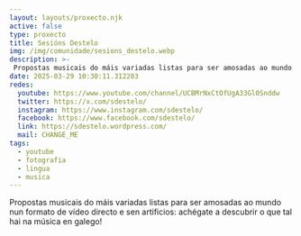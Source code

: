 ```yaml
---
layout: layouts/proxecto.njk
active: false
type: proxecto
title: Sesións Destelo
img: /img/comunidade/sesions_destelo.webp
description: >-
 Propostas musicais do máis variadas listas para ser amosadas ao mundo nun formato de vídeo directo e sen artificios: achégate a descubrir o que tal hai na música en galego!
date: 2025-03-29 10:30:11.312203
redes:
  youtube: https://www.youtube.com/channel/UCBMrNxCtOfUgA33Gl0Snddw
  twitter: https://x.com/sdestelo/
  instagram: https://www.instagram.com/sdestelo/
  facebook: https://www.facebook.com/sdestelo/
  link: https://sdestelo.wordpress.com/
  mail: CHANGE_ME
tags:
  - youtube
  - fotografia
  - lingua
  - musica
---
```


Propostas musicais do máis variadas listas para ser amosadas ao mundo nun formato de vídeo directo e sen artificios: achégate a descubrir o que tal hai na música en galego!

